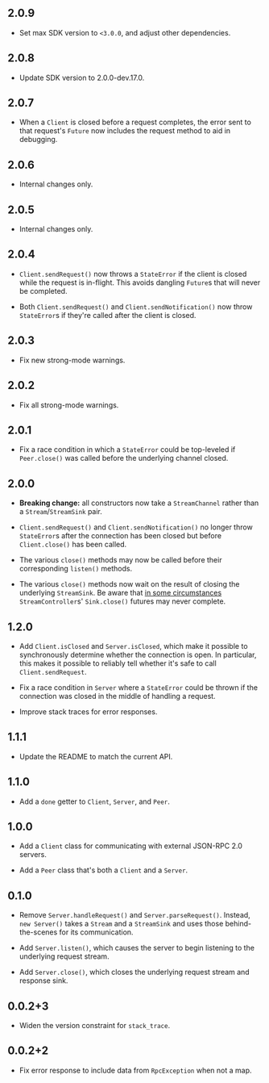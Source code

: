 ## 2.0.9

* Set max SDK version to `<3.0.0`, and adjust other dependencies.

## 2.0.8

* Update SDK version to 2.0.0-dev.17.0.

## 2.0.7

* When a `Client` is closed before a request completes, the error sent to that
  request's `Future` now includes the request method to aid in debugging.

## 2.0.6

* Internal changes only.

## 2.0.5

* Internal changes only.

## 2.0.4

* `Client.sendRequest()` now throws a `StateError` if the client is closed while
  the request is in-flight. This avoids dangling `Future`s that will never be
  completed.

* Both `Client.sendRequest()` and `Client.sendNotification()` now throw
  `StateError`s if they're called after the client is closed.

## 2.0.3

* Fix new strong-mode warnings.

## 2.0.2

* Fix all strong-mode warnings.

## 2.0.1

* Fix a race condition in which a `StateError` could be top-leveled if
  `Peer.close()` was called before the underlying channel closed.

## 2.0.0

* **Breaking change:** all constructors now take a `StreamChannel` rather than a
  `Stream`/`StreamSink` pair.

* `Client.sendRequest()` and `Client.sendNotification()` no longer throw
  `StateError`s after the connection has been closed but before `Client.close()`
  has been called.

* The various `close()` methods may now be called before their corresponding
  `listen()` methods.

* The various `close()` methods now wait on the result of closing the underlying
  `StreamSink`. Be aware that [in some circumstances][issue 19095]
  `StreamController`s' `Sink.close()` futures may never complete.

[issue 19095]: https://github.com/dart-lang/sdk/issues/19095

## 1.2.0

* Add `Client.isClosed` and `Server.isClosed`, which make it possible to
  synchronously determine whether the connection is open. In particular, this
  makes it possible to reliably tell whether it's safe to call
  `Client.sendRequest`.

* Fix a race condition in `Server` where a `StateError` could be thrown if the
  connection was closed in the middle of handling a request.

* Improve stack traces for error responses.

## 1.1.1

* Update the README to match the current API.

## 1.1.0

* Add a `done` getter to `Client`, `Server`, and `Peer`.

## 1.0.0

* Add a `Client` class for communicating with external JSON-RPC 2.0 servers.

* Add a `Peer` class that's both a `Client` and a `Server`.

## 0.1.0

* Remove `Server.handleRequest()` and `Server.parseRequest()`. Instead, `new
  Server()` takes a `Stream` and a `StreamSink` and uses those behind-the-scenes
  for its communication.

* Add `Server.listen()`, which causes the server to begin listening to the
  underlying request stream.

* Add `Server.close()`, which closes the underlying request stream and response
  sink.

## 0.0.2+3

* Widen the version constraint for `stack_trace`.

## 0.0.2+2

* Fix error response to include data from `RpcException` when not a map.
